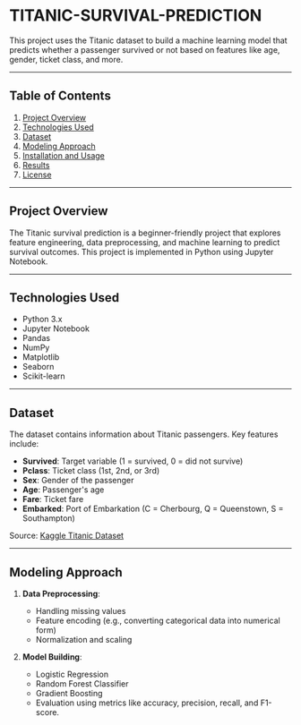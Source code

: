 # TITANIC-SURVIVAL-PREDICTION

This project uses the Titanic dataset to build a machine learning model that predicts whether a passenger survived or not based on features like age, gender, ticket class, and more.

---

## Table of Contents

1. [Project Overview](#project-overview)
2. [Technologies Used](#technologies-used)
3. [Dataset](#dataset)
4. [Modeling Approach](#modeling-approach)
5. [Installation and Usage](#installation-and-usage)
6. [Results](#results)
7. [License](#license)

---

## Project Overview

The Titanic survival prediction is a beginner-friendly project that explores feature engineering, data preprocessing, and machine learning to predict survival outcomes. This project is implemented in Python using Jupyter Notebook.

---

## Technologies Used

- Python 3.x
- Jupyter Notebook
- Pandas
- NumPy
- Matplotlib
- Seaborn
- Scikit-learn

---

## Dataset

The dataset contains information about Titanic passengers. Key features include:
- **Survived**: Target variable (1 = survived, 0 = did not survive)
- **Pclass**: Ticket class (1st, 2nd, or 3rd)
- **Sex**: Gender of the passenger
- **Age**: Passenger's age
- **Fare**: Ticket fare
- **Embarked**: Port of Embarkation (C = Cherbourg, Q = Queenstown, S = Southampton)

Source: [Kaggle Titanic Dataset](https://www.kaggle.com/c/titanic)

---

## Modeling Approach

1. **Data Preprocessing**:
   - Handling missing values
   - Feature encoding (e.g., converting categorical data into numerical form)
   - Normalization and scaling

2. **Model Building**:
   - Logistic Regression
   - Random Forest Classifier
   - Gradient Boosting
   - Evaluation using metrics like accuracy, precision, recall, and F1-score.

